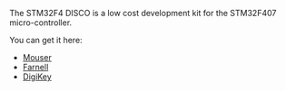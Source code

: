 The STM32F4 DISCO is a low cost development kit for the STM32F407
micro-controller.

You can get it here:

 - [Mouser](http://www.mouser.fr/search/ProductDetail.aspx?R=0virtualkey0virtualkeySTM32F407G-DISC1)
 - [Farnell](http://fr.farnell.com/stmicroelectronics/stm32f411e-disco/carte-de-dev-stm32-discovery/dp/2456732-DISC1)
 - [DigiKey](https://www.digikey.fr/product-detail/fr/stmicroelectronics/STM32F407G-DISC1/497-16287-ND/5824404)
